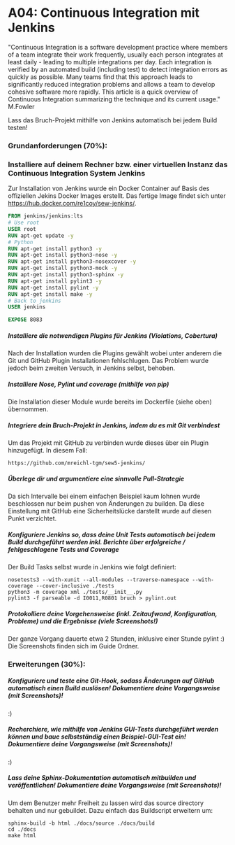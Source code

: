 # A04: Continuous Integration mit Jenkins
"Continuous Integration is a software development practice where members of a team integrate their work frequently, usually each person integrates at least daily - leading to multiple integrations per day. Each integration is verified by an automated build (including test) to detect integration errors as quickly as possible. Many teams find that this approach leads to significantly reduced integration problems and allows a team to develop cohesive software more rapidly. This article is a quick overview of Continuous Integration summarizing the technique and its current usage." M.Fowler

Lass das Bruch-Projekt mithilfe von Jenkins automatisch bei jedem Build testen!

### Grundanforderungen (70%):
### Installiere auf deinem Rechner bzw. einer virtuellen Instanz das Continuous Integration System Jenkins
Zur Installation von Jenkins wurde ein Docker Container auf Basis des offiziellen Jekins Docker Images erstellt.
Das fertige Image findet sich unter https://hub.docker.com/re1coy/sew-jenkins/.

``` Dockerfile
FROM jenkins/jenkins:lts
# Use root
USER root
RUN apt-get update -y
# Python
RUN apt-get install python3 -y
RUN apt-get install python3-nose -y
RUN apt-get install python3-nosexcover -y
RUN apt-get install python3-mock -y
RUN apt-get install python3-sphinx -y
RUN apt-get install pylint3 -y
RUN apt-get install pylint -y
RUN apt-get install make -y
# Back to jenkins
USER jenkins

EXPOSE 8083
```
##### Installiere die notwendigen Plugins für Jenkins (Violations, Cobertura)
Nach der Installation wurden die Plugins gewählt wobei unter anderem die Git und GitHub Plugin Installationen fehlschlugen.
Das Problem wurde jedoch beim zweiten Versuch, in Jenkins selbst, behoben.
##### Installiere Nose, Pylint und coverage (mithilfe von pip)
Die Installation dieser Module wurde bereits im Dockerfile (siehe oben) übernommen.
##### Integriere dein Bruch-Projekt in Jenkins, indem du es mit Git verbindest
Um das Projekt mit GitHub zu verbinden wurde dieses über ein Plugin hinzugefügt. In diesem Fall:
```
https://github.com/mreichl-tgm/sew5-jenkins/
```
##### Überlege dir und argumentiere eine sinnvolle Pull-Strategie
Da sich Intervalle bei einem einfachen Beispiel kaum lohnen wurde beschlossen nur beim pushen von Änderungen zu builden.
Da diese Einstellung mit GitHub eine Sicherheitslücke darstellt wurde auf diesen Punkt verzichtet.

##### Konfiguriere Jenkins so, dass deine Unit Tests automatisch bei jedem Build durchgeführt werden inkl. Berichte über erfolgreiche / fehlgeschlagene Tests und Coverage
Der Build Tasks selbst wurde in Jenkins wie folgt definiert:
``` commandline
nosetests3 --with-xunit --all-modules --traverse-namespace --with-coverage --cover-inclusive ./tests
python3 -m coverage xml ./tests/__init__.py 
pylint3 -f parseable -d I0011,R0801 bruch > pylint.out
```
##### Protokolliere deine Vorgehensweise (inkl. Zeitaufwand, Konfiguration, Probleme) und die Ergebnisse (viele Screenshots!)
Der ganze Vorgang dauerte etwa 2 Stunden, inklusive einer Stunde pylint :)
Die Screenshots finden sich im Guide Ordner.

### Erweiterungen (30%):
##### Konfiguriere und teste eine Git-Hook, sodass Änderungen auf GitHub automatisch einen Build auslösen! Dokumentiere deine Vorgangsweise (mit Screenshots)!
:)

##### Recherchiere, wie mithilfe von Jenkins GUI-Tests durchgeführt werden können und baue selbstständig einen Beispiel-GUI-Test ein! Dokumentiere deine Vorgangsweise (mit Screenshots)!
:)

##### Lass deine Sphinx-Dokumentation automatisch mitbuilden und veröffentlichen! Dokumentiere deine Vorgangsweise (mit Screenshots)!
Um dem Benutzer mehr Freiheit zu lassen wird das source directory behalten und nur gebuildet.
Dazu einfach das Buildscript erweitern um:
```commandline
sphinx-build -b html ./docs/source ./docs/build
cd ./docs
make html
```